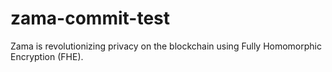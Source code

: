 # zama-commit-test
Zama is revolutionizing privacy on the blockchain using Fully Homomorphic Encryption (FHE).
